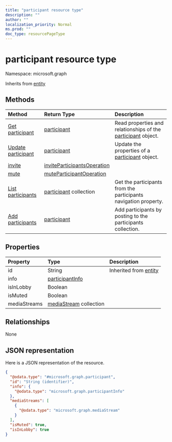 ```yaml
---
title: "participant resource type"
description: ""
author: ""
localization_priority: Normal
ms.prod: ""
doc_type: resourcePageType
---
```


# participant resource type


Namespace: microsoft.graph




Inherits from [entity](../resources/entity.md)

## Methods
|Method|Return Type|Description|
|:---|:---|:---|
|[Get participant](../api/participant-get.md)|[participant](../resources/participant.md)|Read properties and relationships of the [participant](../resources/participant.md) object.|
|[Update participant](../api/participant-update.md)|[participant](../resources/participant.md)|Update the properties of a [participant](../resources/participant.md) object.|
|[invite](../api/participant-invite.md)|[inviteParticipantsOperation](../resources/inviteparticipantsoperation.md)||
|[mute](../api/participant-mute.md)|[muteParticipantOperation](../resources/muteparticipantoperation.md)||
|[List participants](../api/call-list-participants.md)|[participant](../resources/participant.md) collection|Get the participants from the participants navigation property.|
|[Add participants](../api/call-post-participants.md)|[participant](../resources/participant.md)|Add participants by posting to the participants collection.|

## Properties
|Property|Type|Description|
|:---|:---|:---|
|id|String| Inherited from [entity](../resources/entity.md)|
|info|[participantInfo](../resources/participantinfo.md)||
|isInLobby|Boolean||
|isMuted|Boolean||
|mediaStreams|[mediaStream](../resources/mediastream.md) collection||

## Relationships
None

## JSON representation
Here is a JSON representation of the resource.
<!-- {
  "blockType": "resource",
  "keyProperty": "id",
  "@odata.type": "microsoft.graph.participant",
  "baseType": "microsoft.graph.entity",
  "openType": false
}
-->
``` json
{
  "@odata.type": "#microsoft.graph.participant",
  "id": "String (identifier)",
  "info": {
    "@odata.type": "microsoft.graph.participantInfo"
  },
  "mediaStreams": [
    {
      "@odata.type": "microsoft.graph.mediaStream"
    }
  ],
  "isMuted": true,
  "isInLobby": true
}
```

